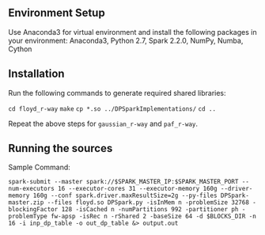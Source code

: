 ## Environment Setup

Use Anaconda3 for virtual environment and install the following packages in your environment: Anaconda3, Python 2.7, Spark 2.2.0, NumPy, Numba, Cython


## Installation

Run the following commands to generate required shared libraries:

`cd floyd_r-way`
`make`
`cp *.so ../DPSparkImplementations/`
`cd ..`

Repeat the above steps for `gaussian_r-way` and `paf_r-way`.

## Running the sources

Sample Command:

`spark-submit --master spark://$SPARK_MASTER_IP:$SPARK_MASTER_PORT --num-executors 16 --executor-cores 31 --executor-memory 160g --driver-memory 160g --conf spark.driver.maxResultSize=2g --py-files DPSpark-master.zip --files floyd.so DPSpark.py -isInMem n -problemSize 32768 -blockingFactor 128 -isCached n -numPartitions 992 -partitioner ph -problemType fw-apsp -isRec n -rShared 2 -baseSize 64 -d $BLOCKS_DIR -n 16 -i inp_dp_table -o out_dp_table &> output.out`
